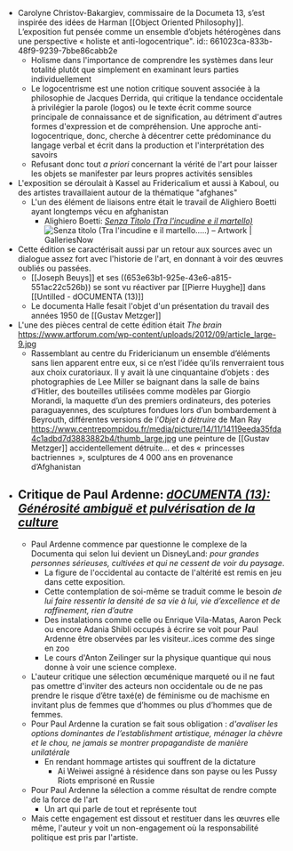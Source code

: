 - Carolyne Christov-Bakargiev, commissaire de la Documeta 13, s’est inspirée des idées de Harman [[Object Oriented Philosophy]]. L’exposition fut pensée comme un ensemble d’objets hétérogènes dans une perspective « holiste et anti-logocentrique".
  id:: 661023ca-833b-48f9-9239-7bbe86cabb2e
	- Holisme dans l'importance de comprendre les systèmes dans leur totalité plutôt que simplement en examinant leurs parties individuellement
	- Le logocentrisme est une notion critique souvent associée à la philosophie de Jacques Derrida, qui critique la tendance occidentale à privilégier la parole (logos) ou le texte écrit comme source principale de connaissance et de signification, au détriment d'autres formes d'expression et de compréhension. Une approche anti-logocentrique, donc, cherche à décentrer cette prédominance du langage verbal et écrit dans la production et l'interprétation des savoirs
	- Refusant donc tout *a priori* concernant la vérité de l'art pour laisser les objets se manifester par leurs propres activités sensibles
- L'exposition se déroulait à Kassel au Fridericalium et aussi à Kaboul, ou des artistes travaillaient autour de la thématique "afghanes"
	- L'un des élément de liaisons entre était le travail de Alighiero Boetti ayant longtemps vécu en afghanistan
		- Alighiero Boetti: [*Senza Titolo (Tra l'incudine e il martello)*](https://www.galleriesnow.net/artwork/senza-titolo-tra-lincudine-e-il-martello) ![Senza titolo (Tra l'incudine e il martello…..) – Artwork | GalleriesNow](https://www.galleriesnow.net/wp-content/uploads/2021/10/Alighiero-Boetti-Senza-titolo-Tra-lincudine-e-il-martello.....-1989-broderie-sur-tissu-111-x-99-cm-800x889.jpg)
- Cette édition se caractérisait aussi par un retour aux sources avec un dialogue assez fort avec l'historie de l'art, en donnant à voir des œuvres oubliés ou passées.
	- [[Joseph Beuys]] et ses ((653e63b1-925e-43e6-a815-551ac22c526b)) se sont vu réactiver par [[Pierre Huyghe]] dans [[Untilled - dOCUMENTA (13)]]
	- Le documenta Halle fesait l'objet d'un présentation du travail des années 1950 de [[Gustav Metzger]]
- L'une des pièces central de cette édition était *The brain* https://www.artforum.com/wp-content/uploads/2012/09/article_large-9.jpg
	- Rassemblant au centre du Fridericianum un ensemble d’éléments sans lien apparent entre eux, si ce n’est l’idée qu’ils renverraient tous aux choix curatoriaux. Il y avait là une cinquantaine d’objets : des photographies de Lee Miller se baignant dans la salle de bains d’Hitler, des bouteilles utilisées comme modèles par Giorgio Morandi, la maquette d’un des premiers ordinateurs, des poteries paraguayennes, des sculptures fondues lors d’un bombardement à Beyrouth, différentes versions de l’*Objet à détruire* de Man Ray https://www.centrepompidou.fr/media/picture/14/11/14119eeda35fda4c1adbd7d3883882b4/thumb_large.jpg une peinture de [[Gustav Metzger]]  accidentellement détruite… et des «  princesses bactriennes  », sculptures de 4 000 ans en provenance d’Afghanistan
- ## Critique de Paul Ardenne: *[dOCUMENTA (13): Générosité ambiguë et pulvérisation de la culture](https://paulardenne.files.wordpress.com/2012/08/documenta-13-texte-paul-ardenne.pdf)*
	- Paul Ardenne commence par questionne le complexe de la Documenta qui selon lui devient un DisneyLand: *pour grandes personnes sérieuses, cultivées et qui ne cessent de voir du paysage*.
		- La figure de l'occidental au contacte de l'altérité est remis en jeu dans cette exposition.
		- Cette contemplation de soi-même se traduit comme le besoin *de lui faire ressentir la densité de sa vie à lui, vie d’excellence et de raffinement, rien d’autre*
		- Des instalations comme celle ou Enrique Vila-Matas, Aaron Peck ou encore Adania Shibli occupés à écrire se voit pour Paul Ardenne être observées par les visiteur..ices comme des singe en zoo
		- Le cours d'Anton Zeilinger sur la physique quantique qui nous donne à voir une science complexe.
	- L'auteur critique une sélection œcuménique marqueté ou il ne faut pas omettre d'inviter des acteurs non occidentale ou de ne pas prendre le risque d’être taxé(e) de féminisme ou de machisme en invitant plus de femmes que d’hommes ou plus d’hommes que de femmes.
	- Pour Paul Ardenne la curation se fait sous obligation : *d'avaliser les options dominantes de l’establishment artistique, ménager la chèvre et le chou, ne jamais se montrer propagandiste de manière unilatérale*
		- En rendant hommage artistes qui souffrent de la dictature
			- Ai Weiwei assigné à résidence dans son payse ou les Pussy Riots emprisoné en Russie
	- Pour Paul Ardenne la sélection a comme résultat de rendre compte de la force de l'art
		- Un art qui parle de tout et représente tout
	- Mais cette engagement est dissout et restituer dans les œuvres elle même, l'auteur y voit un non-engagement où la responsabilité politique est pris par l'artiste.